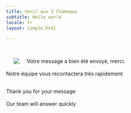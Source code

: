 ```yaml
---
title: Venir aux 3 Chameaux
subtitle: Hello world
locale: fr
layout: simple.html

---
```





 <div class="big" >

<img src="/images/chameau.jpg" style="float:left;margin:0 20px;"/>

Votre message a bien été envoyé, merci.
<br><br>
Notre équipe vous recontactera très rapidement
<br><br>

Thank you for your message
<br><br>
Our team will answer quickly


</div>
 

